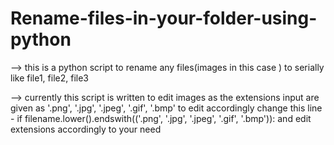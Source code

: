 # Rename-files-in-your-folder-using-python
 --> this is a python script to rename any files(images in this case ) to serially like file1, file2, file3
 
 --> currently this script is written to edit images as the extensions input are given as '.png', '.jpg', '.jpeg', '.gif', '.bmp'
to edit accordingly change this line  - 
        if filename.lower().endswith(('.png', '.jpg', '.jpeg', '.gif', '.bmp')):
and edit extensions accordingly to your need
